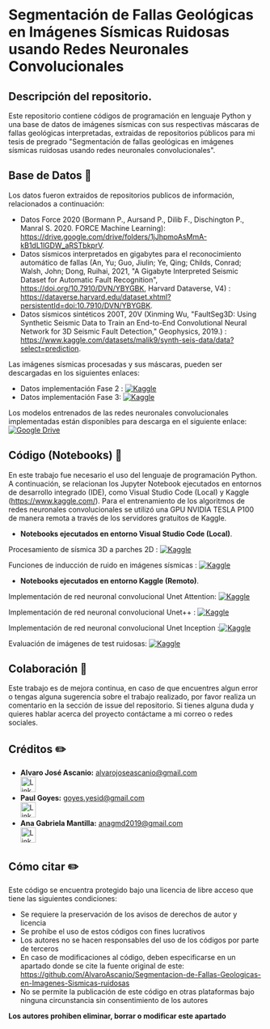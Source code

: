 # Segmentación de Fallas Geológicas en Imágenes Sísmicas Ruidosas usando Redes Neuronales Convolucionales

## Descripción del repositorio.
Este repositorio contiene códigos de programación en lenguaje Python y una base de datos de imágenes sísmicas con sus respectivas máscaras de fallas geológicas interpretadas, extraidas de repositorios públicos para mi tesis de pregrado "Segmentación de fallas geológicas en imágenes sísmicas ruidosas usando redes neuronales convolucionales".

## Base de Datos 💾
Los datos fueron extraidos de repositorios publicos de información, relacionados a continuación:

- Datos Force 2020 (Bormann P., Aursand P., Dilib F., Dischington P., Manral S. 2020. FORCE Machine Learning): https://drive.google.com/drive/folders/1jJhpmoAsMmA-kB1dL1lGDW_aRSTbkprV. 
- Datos sísmicos interpretados en gigabytes para el reconocimiento automático de fallas (An, Yu; Guo, Jiulin; Ye, Qing; Childs, Conrad; Walsh, John; Dong, Ruihai, 2021, "A Gigabyte Interpreted Seismic Dataset for Automatic Fault Recognition", https://doi.org/10.7910/DVN/YBYGBK, Harvard Dataverse, V4) : https://dataverse.harvard.edu/dataset.xhtml?persistentId=doi:10.7910/DVN/YBYGBK.
- Datos sísmicos sintéticos 200T, 20V (Xinming Wu, "FaultSeg3D: Using Synthetic Seismic Data to Train an End-to-End Convolutional Neural Network for 3D Seismic Fault Detection," Geophysics, 2019.) : https://www.kaggle.com/datasets/malik9/synth-seis-data/data?select=prediction.

Las imágenes sísmicas procesadas y sus máscaras, pueden ser descargadas en los siguientes enlaces:
- Datos implementación Fase 2 : [![Kaggle](https://kaggle.com/static/images/open-in-kaggle.svg)](https://www.kaggle.com/datasets/alvaroascanio/implem-fase2)
- Datos implementación Fase 3: [![Kaggle](https://kaggle.com/static/images/open-in-kaggle.svg)](https://www.kaggle.com/datasets/alvaroascanio/implem-fase3)

Los modelos entrenados de las redes neuronales convolucionales implementadas están disponibles para descarga en el siguiente enlace: [![Google Drive](https://img.shields.io/badge/Google%20Drive-4285F4?style=for-the-badge&logo=googledrive&logoColor=white)](https://drive.google.com/drive/folders/1InKmOl8_ip85eJrjjhGoh_Uy_uEFv0GO?usp=sharing)

## Código (Notebooks) 🐍
En este trabajo fue necesario el uso del lenguaje de programación Python. A continuación, se relacionan los Jupyter Notebook ejecutados en entornos de desarrollo integrado (IDE), como Visual Studio Code (Local) y Kaggle (https://www.kaggle.com/). Para el entrenamiento de los algoritmos de redes neuronales convolucionales se utilizó una GPU NVIDIA TESLA P100 de manera remota a través de los servidores gratuitos de Kaggle.

- **Notebooks ejecutados en entorno Visual Studio Code (Local)**.

Procesamiento de sísmica 3D a parches 2D : [![Kaggle](https://kaggle.com/static/images/open-in-kaggle.svg)](https://www.kaggle.com/code/alvaroascanio/procesamiento)

Funciones de inducción de ruido en imágenes sísmicas : [![Kaggle](https://kaggle.com/static/images/open-in-kaggle.svg)](https://www.kaggle.com/code/alvaroascanio/ruido-funciones)

- **Notebooks ejecutados en entorno Kaggle (Remoto)**.
  
Implementación de red neuronal convolucional Unet Attention: [![Kaggle](https://kaggle.com/static/images/open-in-kaggle.svg)](https://www.kaggle.com/code/alvaroascanio/modelo-unet)

Implementación de red neuronal convolucional Unet++ : [![Kaggle](https://kaggle.com/static/images/open-in-kaggle.svg)](https://www.kaggle.com/code/alvaroascanio/modelo-unet-i)

Implementación de red neuronal convolucional Unet Inception :[![Kaggle](https://kaggle.com/static/images/open-in-kaggle.svg)](https://www.kaggle.com/code/alvaroascanio/modelo-unet-inception)

Evaluación de imágenes de test ruidosas: [![Kaggle](https://kaggle.com/static/images/open-in-kaggle.svg)](https://www.kaggle.com/code/alvaroascanio/noise-test)


## Colaboración 👥

Este trabajo es de mejora continua, en caso de que encuentres algun error o tengas alguna sugerencia sobre el trabajo realizado, por favor realiza un comentario en la sección de issue del repositorio. Si tienes alguna duda y quieres hablar acerca del proyecto contáctame a mi correo o redes sociales.

## Créditos ✏️


* **Alvaro José Ascanio:**   alvarojoseascanio@gmail.com </br> <a href="https://www.linkedin.com/in/alvaroascanio/">
  <img src="https://cdn-icons-png.flaticon.com/512/174/174857.png" alt="LinkedIn Account" style="width:30px;height:30px;">
</a> </br>
* **Paul Goyes:**   goyes.yesid@gmail.com </br> <a href="https://www.linkedin.com/in/paul-goyes-0212b810/">
  <img src="https://cdn-icons-png.flaticon.com/512/174/174857.png" alt="LinkedIn Account" style="width:30px;height:30px;">
</a> </br>
* **Ana Gabriela Mantilla:** anagmd2019@gmail.com </br> <a href="https://www.linkedin.com/in/ana-gabriela-mantilla-24377a21a/">
  <img src="https://cdn-icons-png.flaticon.com/512/174/174857.png" alt="LinkedIn Account" style="width:30px;height:30px;">
</a>

## Cómo citar ✏️

Este código se encuentra protegido bajo una licencia de libre acceso que tiene las siguientes condiciones: 

- Se requiere la preservación de los avisos de derechos de autor y licencia
- Se prohibe el uso de estos códigos con fines lucrativos
- Los autores no se hacen responsables del uso de los códigos por parte de terceros
- En caso de modificaciones al código, deben especificarse en un apartado donde se cite la fuente original de este: https://github.com/AlvaroAscanio/Segmentacion-de-Fallas-Geologicas-en-Imagenes-Sismicas-ruidosas
- No se permite la publicación de este código en otras plataformas bajo ninguna circunstancia sin consentimiento de los autores

**Los autores prohiben eliminar, borrar o modificar este apartado**
